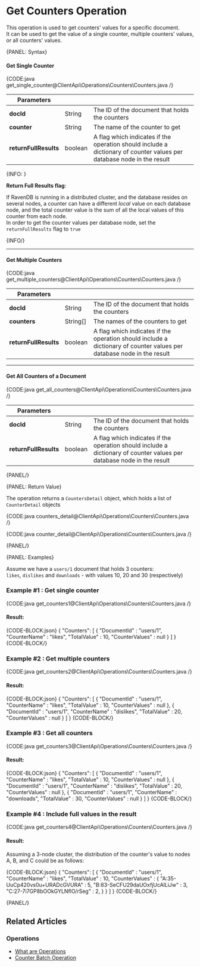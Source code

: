 # Get Counters Operation

This operation is used to get counters' values for a specific document.  
It can be used to get the value of a single counter, multiple counters' values, or all counters' values.

{PANEL: Syntax}

#### Get Single Counter

{CODE:java get_single_counter@ClientApi\Operations\Counters\Counters.java /}

| Parameters | | |
| ------------- | ------------- | ----- |
| **docId** | String | The ID of the document that holds the counters |
| **counter** | String | The name of the counter to get |
| **returnFullResults** | boolean | A flag which indicates if the operation should include a dictionary of counter values per database node in the result  |

{INFO: }

**Return Full Results flag**:  

If RavenDB is running in a distributed cluster, and the database resides on several nodes,
a counter can have a different *local* value on each database node, and the total counter value is the
sum of all the local values of this counter from each node.  
In order to get the counter values per database node, set the `returnFullResults` flag to `true`

{INFO/}

---

#### Get Multiple Counters 

{CODE:java get_multiple_counters@ClientApi\Operations\Counters\Counters.java /}

| Parameters | | |
| ------------- | ------------- | ----- |
| **docId** | String | The ID of the document that holds the counters |
| **counters** | String[] | The names of the counters to get |
| **returnFullResults** | boolean | A flag which indicates if the operation should include a dictionary of counter values per database node in the result  |

---

#### Get All Counters of a Document 

{CODE:java get_all_counters@ClientApi\Operations\Counters\Counters.java /}

| Parameters | | |
| ------------- | ------------- | ----- |
| **docId** | String | The ID of the document that holds the counters |
| **returnFullResults** | boolean | A flag which indicates if the operation should include a dictionary of counter values per database node in the result  |

{PANEL/}

{PANEL: Return Value}

The operation returns a `CountersDetail` object, which holds a list of `CounterDetail` objects

{CODE:java counters_detail@ClientApi\Operations\Counters\Counters.java /}

{CODE:java counter_detail@ClientApi\Operations\Counters\Counters.java /}

{PANEL/}

{PANEL: Examples}

Assume we have a `users/1` document that holds 3 counters:  
`likes`, `dislikes` and `downloads` -  with values 10, 20 and 30 (respectively)

### Example #1 : Get single counter

{CODE:java get_counters1@ClientApi\Operations\Counters\Counters.java /}

#### Result:

{CODE-BLOCK:json}
{
	"Counters": 
    [
		{
			"DocumentId" : "users/1",
			"CounterName" : "likes",
			"TotalValue" : 10,
			"CounterValues" : null
		}
	]
}
{CODE-BLOCK/}

### Example #2 : Get multiple counters 

{CODE:java get_counters2@ClientApi\Operations\Counters\Counters.java /}

#### Result:

{CODE-BLOCK:json}
{
	"Counters": 
    [
		{
			"DocumentId" : "users/1",
			"CounterName" : "likes",
			"TotalValue" : 10,
			"CounterValues" : null
		},
        {
			"DocumentId" : "users/1",
			"CounterName" : "dislikes",
			"TotalValue" : 20,
			"CounterValues" : null
		}
	]
}
{CODE-BLOCK/}

### Example #3 : Get all counters 

{CODE:java get_counters3@ClientApi\Operations\Counters\Counters.java /}

#### Result:

{CODE-BLOCK:json}
{
	"Counters": 
    [
		{
			"DocumentId" : "users/1",
			"CounterName" : "likes",
			"TotalValue" : 10,
			"CounterValues" : null
		},
        {
			"DocumentId" : "users/1",
			"CounterName" : "dislikes",
			"TotalValue" : 20,
			"CounterValues" : null
		},
        {
			"DocumentId" : "users/1",
			"CounterName" : "downloads",
			"TotalValue" : 30,
			"CounterValues" : null
		}
	]
}
{CODE-BLOCK/}

### Example #4 : Include full values in the result

{CODE:java get_counters4@ClientApi\Operations\Counters\Counters.java /}

#### Result:

Assuming a 3-node cluster, the distribution of the counter's value to nodes A, B, and C could be as follows:

{CODE-BLOCK:json}
{
	"Counters": 
    [
		{
			"DocumentId" : "users/1",
			"CounterName" : "likes",
			"TotalValue" : 10,
			"CounterValues" : 
            {
                "A:35-UuCp420vs0u+URADcGVURA" : 5,
                "B:83-SeCFU29daUOxfjUcAlLiJw" : 3,
                "C:27-7i7GP8bOOkGYLNflO/rSeg" : 2,
            }
		}
	]
}
{CODE-BLOCK/}

{PANEL/}

## Related Articles

### Operations

- [What are Operations](../../../client-api/operations/what-are-operations)
- [Counter Batch Operation](../../../client-api/operations/counters/counter-batch)
